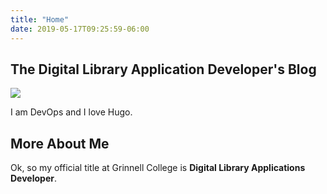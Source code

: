 ```yaml
---
title: "Home"
date: 2019-05-17T09:25:59-06:00
---
```

<div class="blog-banner">
  <h2>The Digital Library Application Developer's Blog</h2>
  <img class="blog-banner" src="/img/blog-banner.png"/>
</div>

I am DevOps and I love Hugo.

## More About Me

Ok, so my official title at Grinnell College is **Digital Library Applications Developer**.
